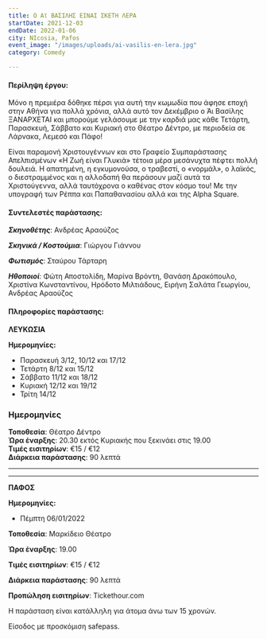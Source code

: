 ```yaml
---
title: Ο Αϊ ΒΑΣΙΛΗΣ ΕΙΝΑΙ ΣΚΕΤΗ ΛΕΡΑ
startDate: 2021-12-03
endDate: 2022-01-06
city: NIcosia, Pafos
event_image: "/images/uploads/ai-vasilis-en-lera.jpg"
category: Comedy

---
```

#### Περίληψη έργου:

Μόνο η πρεμιέρα δόθηκε πέρσι για αυτή την κωμωδία που άφησε εποχή στην Αθήνα για πολλά χρόνια, αλλά αυτό τον Δεκέμβριο ο Άι Βασίλης ΞΑΝΑΡΧΕΤΑΙ και μπορούμε γελάσουμε με την καρδιά μας κάθε Τετάρτη, Παρασκευή, Σάββατο και Κυριακή στο Θέατρο Δέντρο, με περιοδεία σε Λάρνακα, Λεμεσό και Πάφο!

Είναι παραμονή Χριστουγέννων και στο Γραφείο Συμπαράστασης Απελπισμένων «Η Ζωή είναι Γλυκιά» τέτοια μέρα μεσάνυχτα πέφτει πολλή δουλειά. Η απατημένη, η εγκυμονούσα, ο τραβεστί, ο «νορμάλ», ο λαϊκός, ο διεστραμμένος και η αλλοδαπή θα περάσουν μαζί αυτά τα Χριστούγεννα, αλλά ταυτόχρονα ο καθένας στον κόσμο του! Με την υπογραφή των Ρέππα και Παπαθανασίου αλλά και της Alpha Square.

#### Συντελεστές παράστασης:

**_Σκηνοθέτης_**: Ανδρέας Αραούζος

**_Σκηνικά / Κοστούμια_**: Γιώργου Γιάννου

**_Φωτισμός_**: Σταύρου Τάρταρη

**_Ηθοποιοί_**: Φώτη Αποστολίδη, Μαρίνα Βρόντη, Θανάση Δρακόπουλο, Χριστίνα Κωνσταντίνου, Ηρόδοτο Μιλτιάδους, Ειρήνη Σαλάτα Γεωργίου, Ανδρέας Αραούζος

#### Πληροφορίες παράστασης:

**ΛΕΥΚΩΣΙΑ**

**Ημερομηνίες:**

* Παρασκευή 3/12, 10/12 και 17/12
* Τετάρτη 8/12 και 15/12
* Σάββατο 11/12 και 18/12
* Κυριακή 12/12 και 19/12
* Τρίτη 14/12

### Ημερομηνίες

**Τοποθεσία**: Θέατρο Δέντρο  
**Ώρα έναρξης**: 20.30 εκτός Κυριακής που ξεκινάει στις 19.00  
**Τιμές εισιτηρίων**: €15 / €12  
**Διάρκεια παράστασης**: 90 λεπτά

***

***

**ΠΑΦΟΣ**

**Ημερομηνίες:**

* Πέμπτη 06/01/2022

**Τοποθεσία**: Μαρκίδειο Θέατρο

**Ώρα έναρξης**: 19.00

**Τιμές εισιτηρίων**: €15 / €12

**Διάρκεια παράστασης**: 90 λεπτά

**Προπώληση εισιτηρίων**: Tickethour.com

Η παράσταση είναι κατάλληλη για άτομα άνω των 15 χρονών.

Είσοδος με προσκόμιση safepass.
